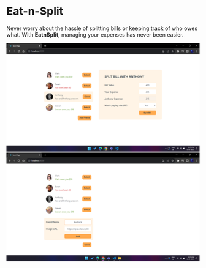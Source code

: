 # Eat-n-Split

Never worry about the hassle of splitting bills or keeping track of who owes what. With **EatnSplit**, managing your expenses has never been easier.

![Eat-n-Split-ss1](public\app-screenshot-1.png "EatnSplit App")
![Eat-n-Split-ss2](public\app-screenshot-2.png "EatnSplit App")
